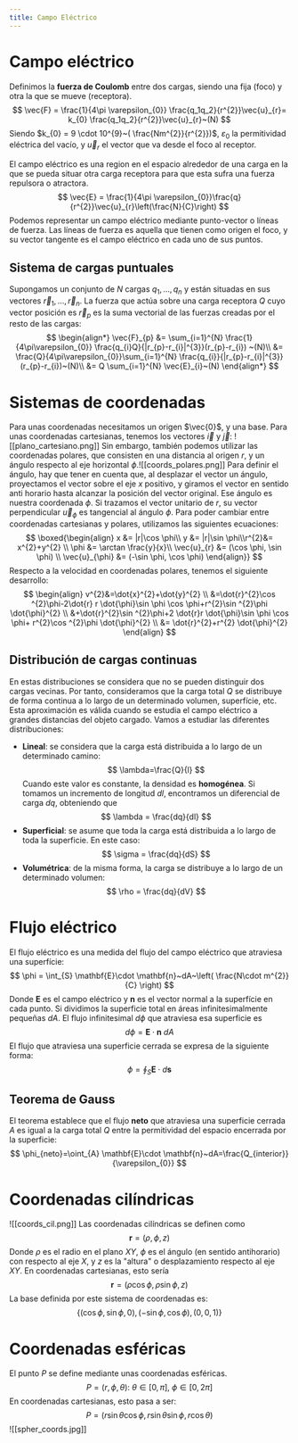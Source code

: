 ```yaml
---
title: Campo Eléctrico
---
```

# Campo eléctrico
Definimos la **fuerza de Coulomb** entre dos cargas, siendo una fija (foco) y otra la que se mueve (receptora).
$$
\vec{F} = \frac{1}{4\pi \varepsilon_{0}} \frac{q_1q_2}{r^{2}}\vec{u}_{r}= k_{0} \frac{q_1q_2}{r^{2}}\vec{u}_{r}~(N)
$$
Siendo $k_{0} = 9 \cdot 10^{9}~( \frac{Nm^{2}}{r^{2}})$, $\varepsilon_{0}$ la permitividad eléctrica del vacío, y $\vec{u}_{r}$ el vector que va desde el foco al receptor.

El campo eléctrico es una region en el espacio alrededor de una carga en la que se pueda situar otra carga receptora para que esta sufra una fuerza repulsora o atractora.
$$
\vec{E} = \frac{1}{4\pi \varepsilon_{0}}\frac{q}{r^{2}}\vec{u}_{r}\left(\frac{N}{C}\right)
$$
Podemos representar un campo eléctrico mediante punto-vector o líneas de fuerza. Las líneas de fuerza es aquella que tienen como origen el foco, y su vector tangente es el campo eléctrico en cada uno de sus puntos.
## Sistema de cargas puntuales
Supongamos un conjunto de $N$  cargas $q_{1},\dots ,q_{n}$ y están situadas en
sus vectores $\vec{r}_{1},\dots ,\vec{r}_{n}$. La fuerza que actúa sobre una
carga receptora $Q$ cuyo vector posición es $\vec{r}_{p}$ es la suma vectorial
de las fuerzas creadas por el resto de las cargas:
$$
\begin{align*}
\vec{F}_{p} &= \sum_{i=1}^{N} \frac{1}{4\pi\varepsilon_{0}}
		\frac{q_{i}Q}{|r_{p}-r_{i}|^{3}}(r_{p}-r_{i}) ~(N)\\
					&= \frac{Q}{4\pi\varepsilon_{0}}\sum_{i=1}^{N}
					\frac{q_{i}}{|r_{p}-r_{i}|^{3}}(r_{p}-r_{i})~(N)\\
					&= Q \sum_{i=1}^{N} \vec{E}_{i}~(N)
\end{align*}
$$
# Sistemas de coordenadas
Para unas coordenadas necesitamos un origen $\vec{0}$, y una base. Para unas coordenadas cartesianas, tenemos los vectores $\vec{i}$ y $\vec{j}$:
![[plano_cartesiano.png]]
Sin embargo, también podemos utilizar las coordenadas polares, que consisten en una distancia al origen $r$, y un ángulo respecto al eje horizontal $\phi$.![[coords_polares.png]]
Para definir el ángulo, hay que tener en cuenta que, al desplazar el vector un ángulo, proyectamos el vector sobre el eje $x$ positivo, y giramos el vector en sentido anti horario hasta alcanzar la posición del vector original. Ese ángulo es nuestra coordenada $\phi$.
Si trazamos el vector unitario de $r$, su vector perpendicular $\vec{u}_{\phi}$ es tangencial al ángulo $\phi$.
Para poder cambiar entre coordenadas cartesianas y polares, utilizamos las siguientes ecuaciones:
$$
\boxed{\begin{align}
x &= |r|\cos \phi\\ y &= |r|\sin \phi\\r^{2}&= x^{2}+y^{2} \\
\phi &= \arctan \frac{y}{x}\\
\vec{u}_{r} &= (\cos \phi, \sin \phi) \\
\vec{u}_{\phi} &= (-\sin \phi, \cos \phi)
\end{align}}
$$
Respecto a la velocidad en coordenadas polares, tenemos el siguiente desarrollo:
$$
\begin{align}
v^{2}&=\dot{x}^{2}+\dot{y}^{2} \\
&=\dot{r}^{2}\cos ^{2}\phi-2\dot{r} r \dot{\phi}\sin \phi \cos \phi+r^{2}\sin ^{2}\phi
\dot{\phi}^{2} \\
&+\dot{r}^{2}\sin ^{2}\phi+2 \dot{r}r \dot{\phi}\sin \phi \cos \phi+ r^{2}\cos ^{2}\phi \dot{\phi}^{2} \\
&= \dot{r}^{2}+r^{2} \dot{\phi}^{2}
\end{align}
$$
## Distribución de cargas continuas
En estas distribuciones se considera que no se pueden distinguir dos cargas vecinas. Por tanto, consideramos que la carga total $Q$ se distribuye de forma continua a lo largo de un determinado volumen, superfície, etc. Esta aproximación es válida cuando se estudia el campo eléctrico a grandes distancias del objeto cargado.
Vamos a estudiar las diferentes distribuciones:
- **Lineal**: se considera que la carga está distribuida a lo largo de un determinado camino:
$$
\lambda=\frac{Q}{l}
$$
Cuando este valor es constante, la densidad es **homogénea**. Si tomamos un incremento de longitud $dl$, encontramos un diferencial de carga $dq$, obteniendo que
$$
\lambda = \frac{dq}{dl}
$$
- **Superficial**: se asume que toda la carga está distribuida a lo largo de toda la superficie. En este caso:
$$
\sigma = \frac{dq}{dS}
$$
- **Volumétrica**: de la misma forma, la carga se distribuye a lo largo de un determinado volumen:
$$
\rho = \frac{dq}{dV}
$$
# Flujo eléctrico
El flujo eléctrico es una medida del flujo del campo eléctrico que atraviesa una superfície:
$$
\phi = \int_{S} \mathbf{E}\cdot \mathbf{n}~dA~\left( \frac{N\cdot m^{2}}{C} \right)
$$
Donde $\mathbf{E}$ es el campo eléctrico y $\mathbf{n}$ es el vector normal a la superfície en cada punto.
Si dividimos la superficie total en áreas infinitesimalmente pequeñas $dA$. El flujo infinitesimal $d\phi$ que atraviesa esa superficie es
$$
d\phi=\mathbf{E}\cdot \mathbf{n}~dA
$$
El flujo que atraviesa una superficie cerrada se expresa de la siguiente forma:
$$
\phi = \oint_{S} \mathbf{E}\cdot d \mathbf{s}
$$
## Teorema de Gauss
El teorema establece que el flujo **neto** que atraviesa una superficie cerrada $A$ es igual a la carga total $Q$ entre la permitividad del espacio encerrada por la superficie:
$$
\phi_{neto}=\oint_{A} \mathbf{E}\cdot \mathbf{n}~dA=\frac{Q_{interior}}{\varepsilon_{0}}
$$

# Coordenadas cilíndricas
![[coords_cil.png]]
Las coordenadas cilíndricas se definen como
$$
\mathbf{r}=(\rho, \phi, z)
$$
Donde $\rho$ es el radio en el plano $XY$, $\phi$ es el ángulo (en sentido antihorario) con respecto al eje $X$, y $z$ es la "altura" o desplazamiento respecto al eje $XY$. En coordenadas cartesianas, esto sería
$$
\mathbf{r}=(\rho \cos \phi, \rho \sin \phi, z)
$$
La base definida por este sistema de coordenadas es:
$$
\{(\cos \phi,\sin \phi,0), (-\sin \phi,\cos \phi), (0,0,1) \}
$$
# Coordenadas esféricas
El punto $P$ se define mediante unas coordenadas esféricas.
$$
P = (r,\phi,\theta):~\theta \in[0,\pi],~\phi \in[0,2\pi]
$$
En coordenadas cartesianas, esto pasa a ser:
$$
P=(r\sin\theta \cos \phi, r\sin\theta \sin \phi, r\cos\theta)
$$
![[spher_coords.jpg]]
